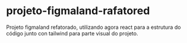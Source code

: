 # projeto-figmaland-rafatored
 Projeto figmaland refatorado, utilizando agora react para a estrutura do código junto con tailwind para parte visual do projeto.
